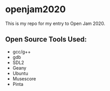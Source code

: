 # openjam2020

This is my repo for my entry to Open Jam 2020.

## Open Source Tools Used:
- gcc/g++
- gdb
- SDL2
- Geany
- Ubuntu
- Musescore
- Pinta
